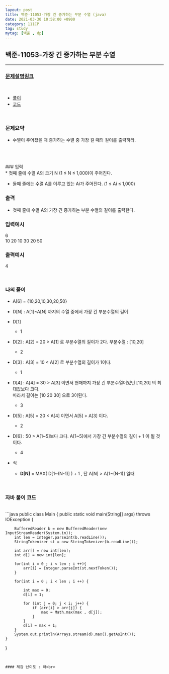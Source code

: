 ```yaml
---
layout: post
title: 백준-11053-가장 긴 증가하는 부분 수열 (java)
date: 2021-03-30 10:58:00 +0900
category: 111CP
tag: study
mytag: [백준 , dp]
---
```


## 백준-11053-가장 긴 증가하는 부분 수열

---
### [문제설명링크   ](https://www.acmicpc.net/problem/11053)
<br>  
  
* [풀이](#나의-풀이)
* [코드](#자바-풀이-코드)  

<br>  

### 문제요약 

* 수열이 주어졌을 때 증가하는 수열 중 가장 길 때의 길이를 출력하라.

   
<br>  

<br>

<br>
### 입력<br>
* 첫째 줄에 수열 A의 크기 N (1 ≤ N ≤ 1,000)이 주어진다.

* 둘째 줄에는 수열 A를 이루고 있는 Ai가 주어진다. (1 ≤ Ai ≤ 1,000)



### 출력  <br>   

* 첫째 줄에 수열 A의 가장 긴 증가하는 부분 수열의 길이를 출력한다.


### 입력예시<br>  

6<br>
10 20 10 30 20 50<br>

### 출력예시<br>  
  
4<br>  

 



<br>

### 나의 풀이<br>  
  
* A[6] = {10,20,10,30,20,50}   
* D[N] : A[1]~A[N] 까지의 수열 중에서 가장 긴 부분수열의 길이  

* D[1]
	*  1
* D[2] : A[2] = 20 > A[1] 로 부분수열의 길이가 2다. 부분수열 : [10,20]
	*  2
* D[3] : A[3] = 10 < A[2] 로 부분수열의 길이가 1이다.
	*  1
* D[4] : A[4] = 30 > A[3] 이면서 현재까지 가장 긴 부분수열이었던 [10,20] 의 최대값보다  크다.<br>
	따라서 길이는 [10 20 30] 으로 3이된다.
	*  3
* D[5] : A[5] =  20 < A[4]  이면서 A[5] > A[3] 이다. 
	*  2 
* D[6] : 50 > A[1~5]보다 크다. A[1~5]에서 가장 긴 부분수열의 길이 + 1 이 될 것이다.
	* 4

* 식
	* **D[N]** = MAX( D[1~(N-1)] ) + 1  , 단 A[N] > A[1~(N-1)] 일때


<br>  
 	
 
### 자바 풀이 코드  

<br>
```java
public class Main {
    public static void main(String[] args) throws IOException {

        BufferedReader b = new BufferedReader(new InputStreamReader(System.in));
        int len = Integer.parseInt(b.readLine());
        StringTokenizer st = new StringTokenizer(b.readLine());
 
        int arr[] = new int[len];
        int d[] = new int[len];

        for(int i = 0 ; i < len ; i ++){
            arr[i] = Integer.parseInt(st.nextToken());
        }

        for(int i = 0 ; i < len ; i ++) {

            int max = 0;
            d[i] = 1;

            for (int j = 0; j < i; j++) {
                if (arr[i] > arr[j]) {
                    max = Math.max(max , d[j]);
                }
            }
            d[i] = max + 1;
        }
        System.out.println(Arrays.stream(d).max().getAsInt());
    }
}

```


#### 체감 난이도 : 하<br>  
